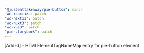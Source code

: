 ```yaml
---
"@justeattakeaway/pie-button": minor
"wc-react18": patch
"wc-next13": patch
"wc-nuxt3": patch
"wc-vue3": patch
"pie-storybook": patch
---
```


[Added] - HTMLElementTagNameMap entry for pie-button element
